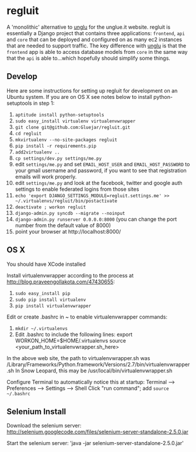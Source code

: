 regluit
=======

A 'monolithic' alternative to [unglu](http://github.com/gluejar/unglu) 
for the unglue.it website. regluit is essentially a Django project that 
contains three applications: `frontend`, `api` and `core` that can be deployed 
and configured on as many ec2 instances that are needed to support traffic. 
The key difference with [unglu](http://github.com/gluejar/unglu) is that the 
`frontend` app is able to access database models from `core` in the same 
way that the `api` is able to...which hopefully should simplify some things.

Develop
-------

Here are some instructions for setting up regluit for development on 
an Ubuntu system. If you are on OS X see notes below 
to install python-setuptools in step 1:

1. `aptitude install python-setuptools`
1. `sudo easy_install virtualenv virtualenvwrapper`
1. `git clone git@github.com:Gluejar/regluit.git`
1. `cd regluit`
1. `mkvirtualenv --no-site-packages regluit`
1. `pip install -r requirements.pip`
1. `add2virtualenv ..`
1. `cp settings/dev.py settings/me.py`
1. edit `settings/me.py` and set `EMAIL_HOST_USER` and `EMAIL_HOST_PASSWORD`  to your gmail username and password, if you want to see that registration emails will work properly.
1. edit `settings/me.py` and look at the facebook, twitter and google auth settings to enable federated logins from those sites
1. `echo 'export DJANGO_SETTINGS_MODULE=regluit.settings.me' >> ~/.virtualenvs/regluit/bin/postactivate`
1. `deactivate ; workon regluit`
1. `django-admin.py syncdb --migrate --noinput`
1. `django-admin.py runserver 0.0.0.0:8000` (you can change the port number from the default value of 8000)
1. point your browser at http://localhost:8000/

OS X
-------
You should have XCode installed

Install virtualenvwrapper according 
to the process at http://blog.praveengollakota.com/47430655:

1. `sudo easy_install pip`
1. `sudo pip install virtualenv`
1. `pip install virtualenvwrapper`

Edit or create .bashrc in ~ to enable virtualenvwrapper commands:
1. `mkdir ~/.virtualenvs`
1. Edit .bashrc to include the following lines:
export WORKON_HOME=$HOME/.virtualenvs
source <your_path_to_virtualenvwrapper.sh_here>

In the above web site, the path to virtualenvwrapper.sh was
/Library/Frameworks/Python.framework/Versions/2.7/bin/virtualenvwrapper.sh
In Snow Leopard, this may be /usr/local/bin/virtualenvwrapper.sh

Configure Terminal to automatically notice this at startup:
Terminal –> Preferences –> Settings –> Shell
Click "run command"; add `source ~/.bashrc`

Selenium Install
---------------

Download the selenium server:
http://selenium.googlecode.com/files/selenium-server-standalone-2.5.0.jar

Start the selenium server:
'java -jar selenium-server-standalone-2.5.0.jar'

